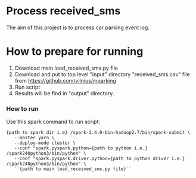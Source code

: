 # Process received_sms

The aim of this project is to process car parking event log.

# How to prepare for running

1. Download main load_received_sms.py file
2. Download and put to top level "input" directory "received_sms.csv" file from https://github.com/vilnius/mparking
3. Run script
4. Results will be find in "output" directory.

### How to run

Use this spark command to run script:

```
{path to spark dir i.e} /spark-2.4.0-bin-hadoop2.7/bin/spark-submit \
   --master yarn \
   --deploy-mode cluster \
   --conf "spark.pyspark.python={path to python i.e.} /spark240python3/bin/python" \
   --conf "spark.pyspark.driver.python={path to python driver i.e.} /spark240python3/bin/python" \
   ``{path to main load_received_sms.py file}``
```
